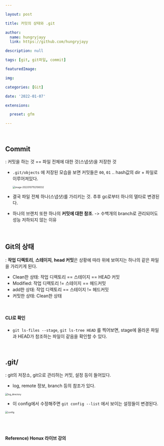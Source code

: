 ```yaml
---

layout: post

title: 커밋의 상태와 .git

author: 
  name: hungryjayy
  link: https://github.com/hungryjayy

description: null

tags: [git, git파일, commit]

featuredImage: 

img: 

categories: [Git]

date: '2022-01-07'

extensions:

  preset: gfm

---
```


<br>

## Commit

: 커밋을 하는 것 == 파일 전체에 대한 것(스냅샷)을 저장한 것

* `.git/objects` 에 저장된 모습을 보면 커밋들은 `00`, `01` .. hash값의 dir + 파일로 이루어져있다.

  <img src="https://hungryjayy.github.io/assets/img/Git/git_objects_files.png" alt="image-20220107152108332" style="zoom:50%;" /> 

* 결국 파일 전체 하나(스냅샷)를 가리키는 것. 추후 gc로부터 하나의 델타로 변경된다.

* 하나의 브랜치 또한 하나의 **커밋에 대한 참조**. -> 수백개의 branch로 관리되어도 성능 저하되지 않는 이유

<br>

## Git의 상태

: **작업 디렉토리**, **스테이지**, **head 커밋**은 상황에 따라 위에 보여지는 하나의 같은 파일을 가리키게 된다. 

* Clean한 상태: 작업 디렉토리 == 스테이지 == HEAD 커밋
* Modified: 작업 디렉토리 != 스테이지 == 헤드커밋
* add한 상태: 작업 디렉토리 == 스테이지 != 헤드커밋
* 커밋한 상태: Clean한 상태

<br>

#### CLI로 확인

* `git ls-files --stage`, `git ls-tree HEAD` 를 찍어보면, stage에 올라온 파일과 HEAD가 참조하는 파일이 같음을 확인할 수 있다.

<br>

## .git/

: git의 저장소, git으로 관리하는 커밋, 설정 등이 들어있다.

* log, remote 정보, branch 등의 참조가 있다.

<img src="https://hungryjayy.github.io/assets/img/Git/log_directory.png" alt="log_directory" style="zoom:50%;" /> 

<br>

* 이 config에서 수정해주면 `git config --list` 에서 보이는 설정들이 변경된다.

<img src="https://hungryjayy.github.io/assets/img/Git/config.png" alt="config" style="zoom:50%;" /> 

<br><br>

#### Reference) Honux 라이브 강의